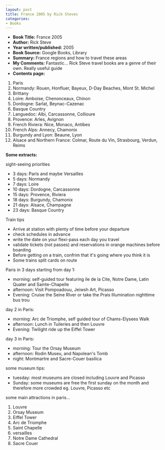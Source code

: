 ```yaml
---
layout: post
title: France 2005 by Rick Steves
categories:
- Books
---
```



- **Book Title:** France 2005
- **Author:** Rick Steve
- **Year written/published:** 2005
- **Book Source:** Google Books, Library
- **Summary:** France regions and how to travel these areas
- **My Comments:** Fantastic... Rick Steve travel books are a genre of their own. Really useful guide
- **Contents page:**

1. Paris
2. Normandy: Rouen, Honfluer, Bayeux, D-Day Beaches, Mont St. Michel
3. Brittany
4. Loire: Amboise, Chenonceaux, Chinon
5. Dordogne: Sarlat, Beynac-Cazenac
6. Basque Country
7. Languedoc: Albi, Carcassonne, Collioure
8. Provence: Arles, Avignon
9. French Riviera: Nice, Monaco, Antibes
10. French Alps: Annecy, Chamonix
11. Burgundy and Lyon: Beaune, Lyon
12. Alsace and Northern France: Colmar, Route du Vin, Strasbourg, Verdun, Reims

**Some extracts:**

sight-seeing priorities

- 3 days: Paris and maybe Versailles
- 5 days: Normandy
- 7 days: Loire
- 10 days: Dordogne, Carcassonne
- 15 days: Provence, Riviera
- 18 days: Burgundy, Chamonix
- 21 days: Alsace, Champagne
- 23 days: Basque Country

Train tips

- Arrive at station with plenty of time before your departure
- check schedules in advance
- write the date on your flexi-pass each day you travel
- validate tickets (not passes) and reservations in orange machines before boarding
- Before getting on a train, confrim that it's going where you think it is
- Some trains split cards on route

Paris in 3 days starting from day 1:

- morning: self-guided tour featuring ile de la Cite, Notre Dame, Latin Quater and Sainte-Chapelle
- afternoon: Visit Pompoadouu, Jeiwsh Art, Picasso
- Evening: Cruise the Seine RIver or take the Prais Illumination nighttime bus trou

day 2 in Paris:

- morning: Arc de Triomphe, self guided tour of Chams-Elysees Walk
- afternoon: Lunch in Tuileries and then Louvre
- Evening: Twilight ride up the Eiffel Tower

day 3 in Paris:

- morning: Tour the Orsay Museum
- afternoon: Rodin Museu, and Napolean's Tomb
- night: Montmartre and Sacre-Couer basilica

some museum tips:

- tuesday: most museums are closed including Louvre and Picasso
- Sunday: some museums are free the first sunday on the month and therefore more crowded eg. Louvre, Picasso etc

some main attractions in paris...

1. Louvre
2. Orsay Museum
3. Eiffel Tower
4. Arc de Triomphe
5. Saint Chapelle
6. versailles
7. Notre Dame Cathedral
8. Sacre Couer
